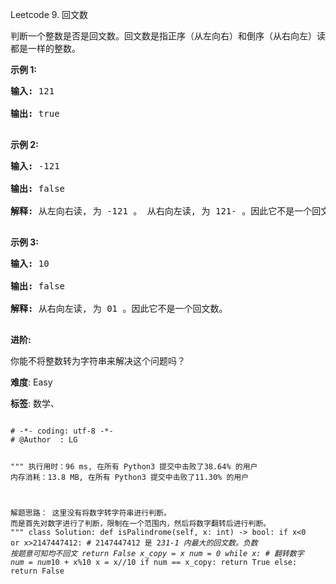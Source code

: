 Leetcode 9. 回文数
<p>判断一个整数是否是回文数。回文数是指正序（从左向右）和倒序（从右向左）读都是一样的整数。</p>


<p><strong>示例 1:</strong></p>



<pre><strong>输入:</strong> 121

<strong>输出:</strong> true

</pre>



<p><strong>示例&nbsp;2:</strong></p>



<pre><strong>输入:</strong> -121

<strong>输出:</strong> false

<strong>解释:</strong> 从左向右读, 为 -121 。 从右向左读, 为 121- 。因此它不是一个回文数。

</pre>



<p><strong>示例 3:</strong></p>



<pre><strong>输入:</strong> 10

<strong>输出:</strong> false

<strong>解释:</strong> 从右向左读, 为 01 。因此它不是一个回文数。

</pre>



<p><strong>进阶:</strong></p>



<p>你能不将整数转为字符串来解决这个问题吗？</p>





 **难度**: Easy



 **标签**: 数学、 





<div class="hcb_wrap">
<pre class="prism undefined-numbers lang-python" data-lang="Python"><code>
# -*- coding: utf-8 -*-
# @Author  : LG

"""
执行用时：96 ms, 在所有 Python3 提交中击败了38.64% 的用户
内存消耗：13.8 MB, 在所有 Python3 提交中击败了11.30% 的用户

解题思路：
    这里没有将数字转字符串进行判断。
    而是首先对数字进行了判断，限制在一个范围内，然后将数字翻转后进行判断。
"""
class Solution:
    def isPalindrome(self, x: int) -> bool:
        if x<0 or x>2147447412: # 2147447412 是 2*31-1 内最大的回文数。负数 按题意可知均不回文
            return False
        x_copy = x
        num = 0
        while x:                # 翻转数字
            num = num*10 + x%10
            x = x//10
        if num == x_copy:
            return True
        else:
            return False</code></pre></div>
